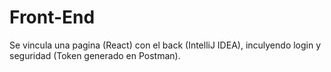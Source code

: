 # Front-End
Se vincula una pagina (React) con el back (IntelliJ IDEA), inculyendo login y seguridad (Token generado en Postman).
